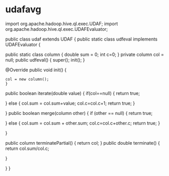# udafavg
import org.apache.hadoop.hive.ql.exec.UDAF; 
import org.apache.hadoop.hive.ql.exec.UDAFEvaluator;

public class udaf extends UDAF { 
	public static class udfeval implements UDAFEvaluator {


public static class column 
{
	double sum = 0;
	int c=0;
	} 
private column col = null;
 public udfeval()
 {
	 super();
	 init();
 }

@Override
public void init() {

	col = new column();
	}

public boolean iterate(double value)
{ 
	if(col==null) 
	{ return true;

}
else
{
	col.sum = col.sum+value;
	col.c=col.c+1;
	return true;
}

} public boolean merge(column other) 
{ 
	if (other == null) 
	{ 
		return true;

}
else
{
	col.sum = col.sum + other.sum;
	col.c=col.c+other.c;
	return true;
}

}

public column terminatePartial()
{ 
	return col; 
} 
public double terminate() 
{ 
	return col.sum/col.c;

}

} }
